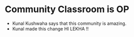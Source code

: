# Community Classroom is OP

- Kunal Kushwaha says that this community is amazing.
- Kunal made this change
HI LEKHA
!!
